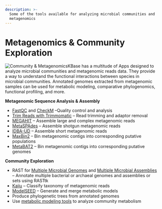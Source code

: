 ```yaml
---
description: >-
  Some of the tools available for analyzing microbial communities and
  metagenomics
---
```


# Metagenomics & Community Exploration

![Community &amp; Metagenomics](https://kbase.us/wp-content/uploads/2018/08/metagenome.png)KBase has a multitude of Apps designed to analyze microbial communities and metagenomic reads data. They provide a way to understand the functional interactions between species in microbial communities. Annotated genomes extracted from metagenomic samples can be used for metabolic modeling, comparative phylogenomics, functional profiling, and more.

**Metagenomic Sequence Analysis & Assembly**

* [FastQC](https://narrative.kbase.us/#catalog/apps/kb_fastqc/runFastQC/release) and [CheckM](https://narrative.kbase.us/#catalog/apps/kb_Msuite/run_checkM_lineage_wf/release) –Quality control and analysis 
* [Trim Reads with Trimmomatic](https://narrative.kbase.us/#catalog/apps/kb_trimmomatic/run_trimmomatic/release) – Read trimming and adaptor removal
* [MEGAHIT](https://narrative.kbase.us/#catalog/apps/MEGAHIT/run_megahit/release) – Assemble large and complex metagenomic reads
* [MetaSPAdes](https://narrative.kbase.us/#catalog/apps/kb_SPAdes/run_metaSPAdes/release) – Assemble shotgun metagenomic reads
* [IDBA-UD](https://narrative.kbase.us/#catalog/apps/kb_IDBA/run_idba_ud/release) – Assemble short metagenomic reads
* [MaxBin2](https://narrative.kbase.us/#catalog/apps/kb_maxbin/run_maxbin2/release) – Bin metagenomic contigs into corresponding putative populations
* [MetaBAT2](https://narrative.kbase.us/#catalog/apps/metabat/run_metabat/release) – Bin metagenomic contigs into corresponding putative genomes

**Community Exploration**

* RAST for [Multiple Microbial Genomes](https://narrative.kbase.us/#catalog/apps/RAST_SDK/reannotate_microbial_genomes/release) and [Multiple Microbial Assemblies](https://narrative.kbase.us/#catalog/apps/RAST_SDK/annotate_contigsets/release) – Annotate multiple bacterial or archaeal genomes and assemblies or sets using RASTtk 
* [Kaiju](https://narrative.kbase.us/#catalog/apps/kb_kaiju/run_kaiju/release) – Classify taxonomy of metagenomic reads
* [ModelSEED](https://narrative.kbase.us/#catalog/apps/fba_tools/build_multiple_metabolic_models/release) – Generate and merge metabolic models
* Produce phylogenetic trees from annotated genomes
* Use [metabolic modeling tools](metabolic-modeling.md) to analyze community metabolism

